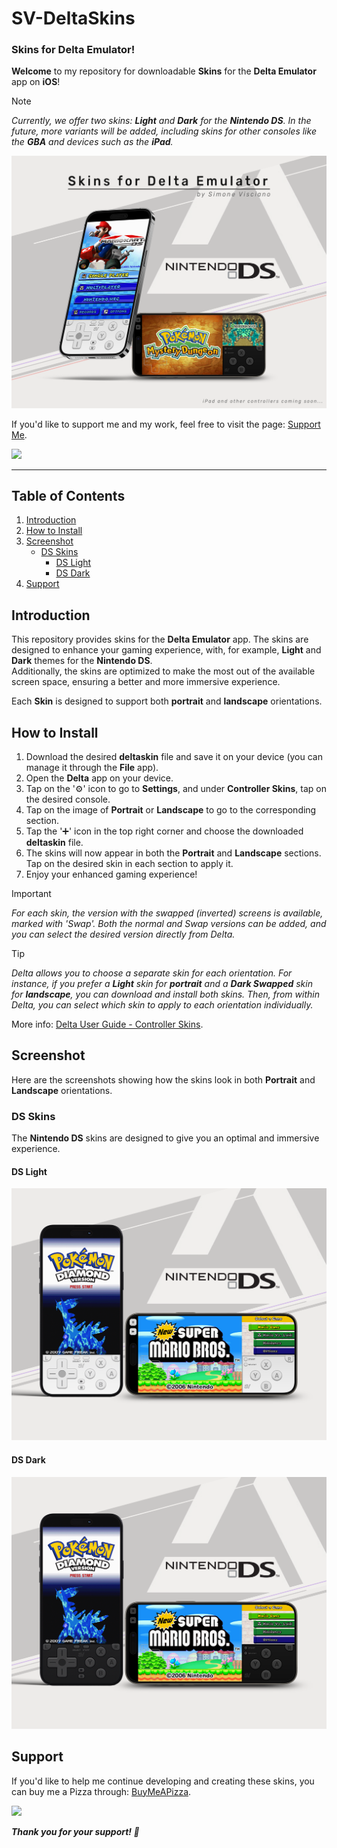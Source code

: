 # SV-DeltaSkins
### Skins for Delta Emulator!

**Welcome** to my repository for downloadable **Skins** for the **Delta Emulator** app on **iOS**!

> [!NOTE]
> *Currently, we offer two skins: **Light** and **Dark** for the **Nintendo DS**. In the future, more variants will be added, including skins for other consoles like the **GBA** and devices such as the **iPad**.*

![Cover](/assets/cover.png)

If you'd like to support me and my work, feel free to visit the page: <a href="https://www.buymeacoffee.com/svisciano" target="_blank">Support Me</a>.

<a href="https://www.buymeacoffee.com/svisciano"><img src="https://img.buymeacoffee.com/button-api/?text=Buy me a Pizza&emoji=🍕&slug=svisciano&button_colour=FF5F5F&font_colour=ffffff&font_family=Lato&outline_colour=000000&coffee_colour=FFDD00" /></a>

---

## Table of Contents

1. [Introduction](#introduction)
2. [How to Install](#how-to-install)
3. [Screenshot](#screenshot)
   - [DS Skins](#ds-skins)
     - [DS Light](#ds-light)
     - [DS Dark](#ds-dark)
5. [Support](#support)

## Introduction

This repository provides skins for the **Delta Emulator** app. The skins are designed to enhance your gaming experience, with, for example, **Light** and **Dark** themes for the **Nintendo DS**.  
Additionally, the skins are optimized to make the most out of the available screen space, ensuring a better and more immersive experience.

Each **Skin** is designed to support both **portrait** and **landscape** orientations.

## How to Install

1. Download the desired **deltaskin** file and save it on your device (you can manage it through the **File** app).
2. Open the **Delta** app on your device.
3. Tap on the '⚙️' icon to go to **Settings**, and under **Controller Skins**, tap on the desired console.
4. Tap on the image of **Portrait** or **Landscape** to go to the corresponding section.
5. Tap the '➕' icon in the top right corner and choose the downloaded **deltaskin** file.
6. The skins will now appear in both the **Portrait** and **Landscape** sections. Tap on the desired skin in each section to apply it.
7. Enjoy your enhanced gaming experience!

> [!IMPORTANT]
> *For each skin, the version with the swapped (inverted) screens is available, marked with 'Swap'. Both the normal and Swap versions can be added, and you can select the desired version directly from Delta.*

> [!TIP]
> *Delta allows you to choose a separate skin for each orientation. For instance, if you prefer a **Light** skin for **portrait** and a **Dark Swapped** skin for **landscape**, you can download and install both skins. Then, from within Delta, you can select which skin to apply to each orientation individually.*

More info: <a href="https://faq.deltaemulator.com/using-delta/controller-skins" target="_blank">Delta User Guide - Controller Skins</a>.

## Screenshot

Here are the screenshots showing how the skins look in both **Portrait** and **Landscape** orientations.

### DS Skins

The **Nintendo DS** skins are designed to give you an optimal and immersive experience.

#### DS Light

![SV - DS Light v1_0](/assets/ds_light.png)

#### DS Dark

![SV - DS Dark v1_0](/assets/ds_dark.png)

## Support

If you'd like to help me continue developing and creating these skins, you can buy me a Pizza through: [BuyMeAPizza](https://www.buymeacoffee.com/svisciano).

<a href="https://www.buymeacoffee.com/svisciano"><img src="https://img.buymeacoffee.com/button-api/?text=Buy me a Pizza&emoji=🍕&slug=svisciano&button_colour=FF5F5F&font_colour=ffffff&font_family=Lato&outline_colour=000000&coffee_colour=FFDD00" /></a>

***Thank you for your support! 👋***
